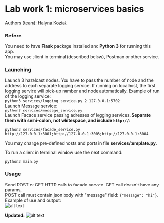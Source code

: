 # Lab work 1: microservices basics
Authors (team): [Halyna Koziak](https://github.com/hkoziak)

### Before

You need to have <b>Flask</b> package installed and <b>Python 3</b> for running this app.   
You may use client in terminal (described below), Postman or other service.

### Launching
Launch 3 hazelcast nodes. You have to pass the number of node and the address to each separate logging service.
If running on localhost, the first logging service will pick-up number and node automatically.
Example of run of the logging service:   
```python3 services/logging_service.py 2 127.0.0.1:5702```   
Launch Message service:   
```python3 services/message_service.py```   
Launch Facade service passing adresses of logging services. **Separate them with semi-colon, not whitespace, and include ```http://```**:
```
python3 services/facade_service.py http://127.0.0.1:3001;http://127.0.0.1:3003;http://127.0.0.1:3004
```
  
You may change pre-defined hosts and ports in file <b>services/template.py</b>.

To run a client in terminal window use the next command:
```
python3 main.py
```

### Usage

Send POST or GET HTTP calls to facade service. GET call doesn't have any params,   
POST call must contain json body with "message" field: ```{"message": "hi"}```.
Example of use and output:   
![alt text](https://github.com/hkoziak/microservices_apz/blob/micro_basics/Example_of_use.png?raw=true)

**Updated:**
![alt text](https://github.com/hkoziak/microservices_apz/blob/micro_hazelcast/run.png?raw=true)


